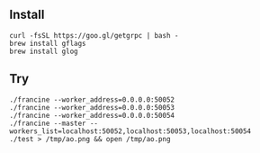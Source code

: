 ## Install

    curl -fsSL https://goo.gl/getgrpc | bash -
    brew install gflags
    brew install glog

## Try

    ./francine --worker_address=0.0.0.0:50052
    ./francine --worker_address=0.0.0.0:50053
    ./francine --worker_address=0.0.0.0:50054
    ./francine --master --workers_list=localhost:50052,localhost:50053,localhost:50054
    ./test > /tmp/ao.png && open /tmp/ao.png
